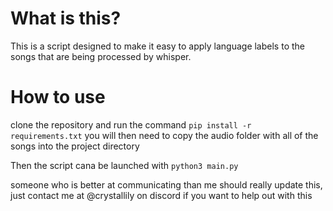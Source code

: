# What is this?
This is a script designed to make it easy to apply language labels to the songs that are being processed by whisper.

# How to use
clone the repository and run the command
```pip install -r requirements.txt```
you will then need to copy the audio folder with all of the songs into the project directory

Then the script cana be launched with
```python3 main.py```

someone who is better at communicating than me should really update this, just contact me at @crystallily on discord if you want to help out with this

